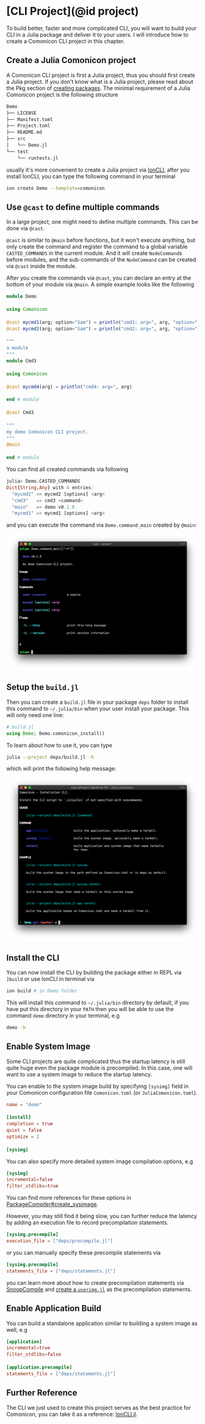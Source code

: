 # [CLI Project](@id project)

To build better, faster and more complicated CLI, you will want to build your CLI in a Julia package
and deliver it to your users. I will introduce how to create a Comonicon CLI project in this chapter.

## Create a Julia Comonicon project

A Comonicon CLI project is first a Julia project, thus you should first
create a Julia project. If you don't know what is a Julia project, please
read about the Pkg section of [creating packages](https://julialang.github.io/Pkg.jl/v1/creating-packages/). The minimal requirement of a Julia Comonicon project is the
following structure

```sh
Demo
├── LICENSE
├── Manifest.toml
├── Project.toml
├── README.md
├── src
│   └── Demo.jl
└── test
    └── runtests.jl
```

usually it's more convenient to create a Julia project via [IonCLI](https://github.com/Roger-luo/IonCLI.jl), after you install IonCLI, you can type the following command in your terminal

```sh
ion create Demo --template=comonicon
```

## Use `@cast` to define multiple commands

In a large project, one might need to define multiple
commands. This can be done via `@cast`.

`@cast` is similar to `@main` before functions, but it won't execute anything, but only create
the command and register the command to a global variable `CASTED_COMMANDS` in the current module.
And it will create `NodeCommand`s before modules, and the sub-commands of the `NodeCommand` can
be created via `@cast` inside the module.

After you create the commands via `@cast`, you can declare an entry at the bottom of your module
via `@main`. A simple example looks like the following

```julia
module Demo

using Comonicon

@cast mycmd1(arg; option="Sam") = println("cmd1: arg=", arg, "option=", option)
@cast mycmd2(arg; option="Sam") = println("cmd2: arg=", arg, "option=", option)

"""
a module
"""
module Cmd3

using Comonicon

@cast mycmd4(arg) = println("cmd4: arg=", arg)

end # module

@cast Cmd3

"""
my demo Comonicon CLI project.
"""
@main

end # module
```

You can find all created commands via following

```julia
julia> Demo.CASTED_COMMANDS
Dict{String,Any} with 4 entries:
  "mycmd2" => mycmd2 [options] <arg>
  "cmd3"   => cmd3 <command>
  "main"   => demo v0.1.0
  "mycmd1" => mycmd1 [options] <arg>
```

and you can execute the command via `Demo.command_main` created by `@main`:

![project-demo](assets/images/project-demo.png)

## Setup the `build.jl`

Then you can create a `build.jl` file in your package `deps` folder to install this command to `~/.julia/bin`
when your user install your package. This will only need one line:

```julia
# build.jl
using Demo; Demo.comonicon_install()
```

To learn about how to use it, you can type

```sh
julia --project deps/build.jl -h
```

which will print the following help message:

![build-help](assets/images/build-help.png)

## Install the CLI

You can now install the CLI by building the package either in REPL via `]build`
or use IonCLI in terminal via

```sh
ion build # in Demo folder
```

This will install this command to `~/.julia/bin` directory by default, if you have put this directory in your `PATH` then you will be able to use the command
`demo` directory in your terminal, e.g

```sh
demo -h
```

## Enable System Image

Some CLI projects are quite complicated thus the startup latency is still
quite huge even the package module is precompiled. In this case, one will want
to use a system image to reduce the startup latency.

You can enable to the system image build by specifying `[sysimg]` field in
your Comonicon configuration file `Comonicon.toml` (or `JuliaComonicon.toml`).

```toml
name = "demo"

[install]
completion = true
quiet = false
optimize = 2

[sysimg]
```

You can also specify more detailed system image compilation options, e.g

```toml
[sysimg]
incremental=false
filter_stdlibs=true
```

You can find more references for these options in [PackageCompiler#create_sysimage](https://julialang.github.io/PackageCompiler.jl/dev/refs/#PackageCompiler.create_sysimage).

However, you may still find it being slow, you can further reduce the latency
by adding an execution file to record precompilation statements.

```toml
[sysimg.precompile]
execution_file = ["deps/precompile.jl"]
```

or you can manually specify these precompile statements via

```toml
[sysimg.precompile]
statements_file = ["deps/statements.jl"]
```

you can learn more about how to create precompilation statements via [SnoopCompile](https://timholy.github.io/SnoopCompile.jl/stable/) and [create a
`userimg.jl`](https://timholy.github.io/SnoopCompile.jl/stable/userimg/) as the precompilation statements.

## Enable Application Build

You can build a standalone application similar to building a system image as well, e.g

```toml
[application]
incremental=true
filter_stdlibs=false

[application.precompile]
statements_file = ["deps/statements.jl"]
```

## Further Reference
The CLI we just used to create this project serves as the best practice for
Comonicon, you can take it as a reference: [IonCLI.jl](https://github.com/Roger-luo/IonCLI.jl).
